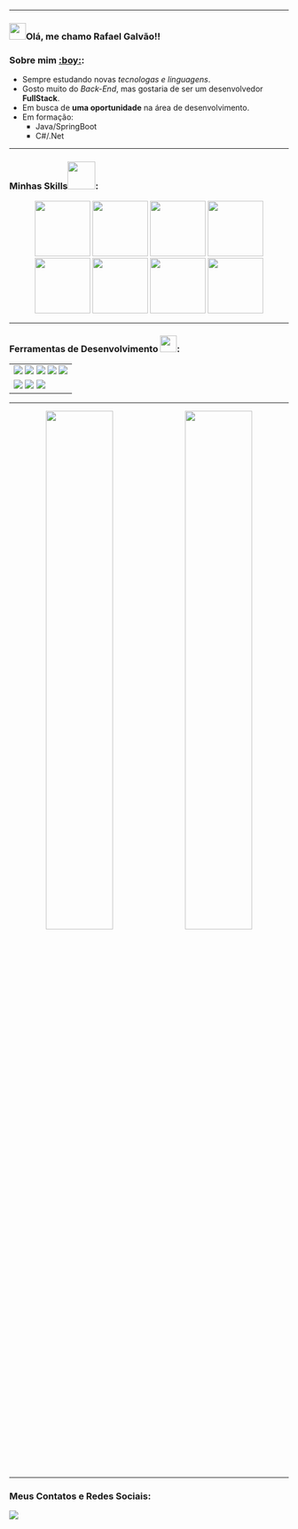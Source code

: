 <hr>
<h3><img src="https://media.tenor.com/SNL9_xhZl9oAAAAi/waving-hand-joypixels.gif" width="30">Olá, me chamo Rafael Galvão!!</h3>
<h3>Sobre mim <a href="https://www.linkedin.com/in/rafael-galv%C3%A3o-0562381b7/"  target="_blank">:boy:</a>:</h3>
<ul>
    <li>Sempre estudando novas <em>tecnologas e linguagens</em>.</li>
    <li>Gosto muito do <em>Back-End</em>, mas gostaria de ser um desenvolvedor <strong>FullStack</strong>.</li>
    <li>Em busca de <strong>uma oportunidade</strong> na área de desenvolvimento.</li>
    <li>Em formação:
        <ul type="square">
            <li>Java/SpringBoot</li>
            <li>C#/.Net</li>
        </ul>
    </li>
</ul>
<hr>
<h3>Minhas Skills<img src="https://media.tenor.com/GINEuF-jScAAAAAj/sustainable-jimmy-joy.gif" width="50">:</h3>
<div align="center">
    <img src="https://www.svgrepo.com/show/373533/csharp2.svg" width="100">
    <img src="https://www.svgrepo.com/show/452234/java.svg" width="100">
    <img src="https://www.svgrepo.com/show/452091/python.svg" width="100">
    <img src="https://www.svgrepo.com/show/452095/ruby.svg" width="100">
    <img src="https://www.svgrepo.com/show/303251/mysql-logo.svg" width="100">
    <img src="https://www.svgrepo.com/show/349419/javascript.svg" width="100">
    <img src="https://www.svgrepo.com/show/452228/html-5.svg" width="100">
    <img src="https://www.svgrepo.com/show/373535/css.svg" width="100">
</div>
<hr>
<h3>Ferramentas de Desenvolvimento <img src="https://gifs.eco.br/wp-content/uploads/2022/09/gifs-de-engrenagem-1.gif" width="30">:</h3>
<div align="center">
<table>
        <tr>
            <td>
                <img src="https://img.shields.io/badge/apache%20netbeans-1B6AC6?style=for-the-badge">
                <img src="https://img.shields.io/badge/Eclipse-2C2255?style=for-the-badge">            
                <img src="https://img.shields.io/badge/PyCharm-000000.svg?&style=for-the-badge">                
                <img src="https://img.shields.io/badge/GIT-E44C30?style=for-the-badge">
                <img src="https://img.shields.io/badge/MySQL-00000F?style=for-the-badge">
            </td>         
        </tr>
        <tr>
            <td>
                <img src="https://img.shields.io/badge/Visual_Studio-5C2D91?style=for-the-badge">
                <img src="https://img.shields.io/badge/Visual_Studio_Code-0078D4?style=for-the-badge">
                <img src="https://img.shields.io/badge/GitHub-100000?style=for-the-badge">
            </td>
        </tr>
</table>
</div>
<hr>
<div align="center">
    <img src="https://user-images.githubusercontent.com/124510294/228619026-d93147fa-26c9-45d8-87dd-15454cfbb87d.gif" width="49%" >
    <img src="https://github-readme-stats.vercel.app/api/top-langs/?username=RafaGalvaodev&theme=blue-green&layout=compact" width="49%" >
</div>
<hr>
<h3>Meus Contatos e Redes Sociais:</h3>
<div>
    <a href = "https://mail.rafagalvaonull@gmail.com"><img src="https://img.shields.io/badge/Gmail-D14836?style=for-the-badge&logo=gmail&logoColor=white" target="_blank"></a> 
</div>
